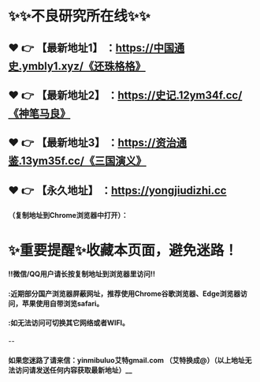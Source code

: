 # :sparkles::sparkles:不良研究所在线:sparkles::sparkles:

 :heart: :point_right: 【最新地址1】 ：https://中国通史.ymbly1.xyz/《还珠格格》
 ------
 :heart: :point_right: 【最新地址2】 ：https://史记.12ym34f.cc/《神笔马良》
 ------
 :heart: :point_right: 【最新地址3】 ：https://资治通鉴.13ym35f.cc/《三国演义》
 ------
 :heart: :point_right: 【永久地址】 ：https://yongjiudizhi.cc
 ------

#### （复制地址到Chrome浏览器中打开）：
# :sparkles:重要提醒:sparkles:收藏本页面，避免迷路！
#### ‼️微信/QQ用户请长按复制地址到浏览器里访问‼
#### :近期部分国产浏览器屏蔽网址，推荐使用Chrome谷歌浏览器、Edge浏览器访问，苹果使用自带浏览safari。
#### :如无法访问可切换其它网络或者WIFI。
--
#### 如果您迷路了请来信：yinmibuluo艾特gmail.com （艾特换成@）（以上地址无法访问请发送任何内容获取最新地址）__
